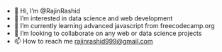 - 👋 Hi, I’m @RajinRashid
- 👀 I’m interested in data science and web development
- 🌱 I’m currently learning advanced javascript from freecodecamp.org
- 💞️ I’m looking to collaborate on any web or data science projects
- 📫 How to reach me rajinrashid999@gmail.com

<!---
RajinRashid/RajinRashid is a ✨ special ✨ repository because its `README.md` (this file) appears on your GitHub profile.
You can click the Preview link to take a look at your changes.
--->
